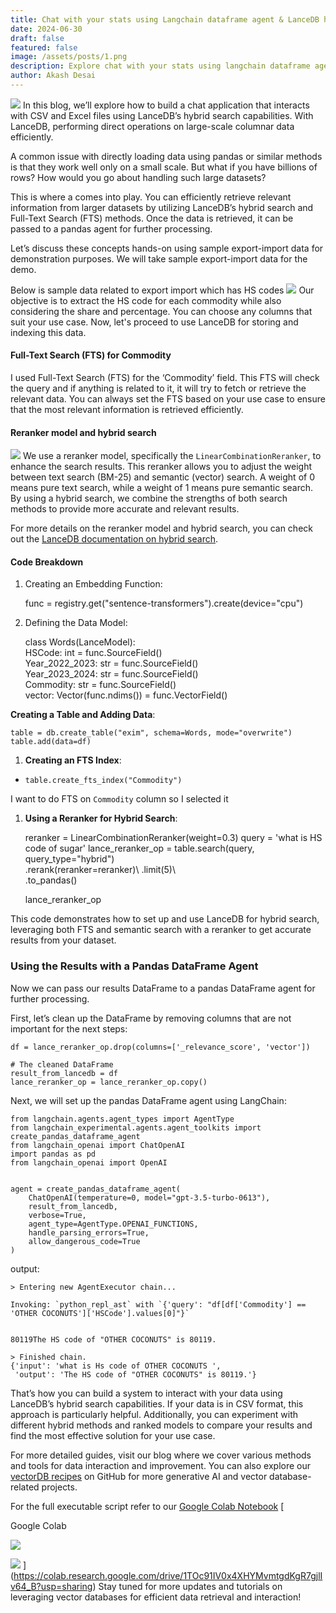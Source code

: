 ```yaml
---
title: Chat with your stats using Langchain dataframe agent & LanceDB hybrid search
date: 2024-06-30
draft: false
featured: false
image: /assets/posts/1.png
description: Explore chat with your stats using langchain dataframe agent & lancedb hybrid search with practical insights and expert guidance from the LanceDB team.
author: Akash Desai
---
```

![](__GHOST_URL__/content/images/2024/06/image-4-2.png)
In this blog, we’ll explore how to build a chat application that interacts with CSV and Excel files using LanceDB’s hybrid search capabilities. With LanceDB, performing direct operations on large-scale columnar data efficiently.

A common issue with directly loading data using pandas or similar methods is that they work well only on a small scale. But what if you have billions of rows? How would you go about handling such large datasets?

This is where a comes into play. You can efficiently retrieve relevant information from larger datasets by utilizing LanceDB’s hybrid search and Full-Text Search (FTS) methods. Once the data is retrieved, it can be passed to a pandas agent for further processing.

Let’s discuss these concepts hands-on using sample export-import data for demonstration purposes. We will take sample export-import data for the demo.

Below is sample data related to export import which has HS codes
![](https://cdn-images-1.medium.com/max/1000/1*BqcZKYB3XLQLJSWAheGUrQ.png)
Our objective is to extract the HS code for each commodity while also considering the share and percentage. You can choose any columns that suit your use case. Now, let's proceed to use LanceDB for storing and indexing this data.

#### Full-Text Search (FTS) for Commodity

I used Full-Text Search (FTS) for the ‘Commodity’ field. This FTS will check the query and if anything is related to it, it will try to fetch or retrieve the relevant data. You can always set the FTS based on your use case to ensure that the most relevant information is retrieved efficiently.

#### Reranker model and hybrid search
![](__GHOST_URL__/content/images/2024/06/1_Zh4Jju6uiCYFO9HHvO5sIA.webp)
We use a reranker model, specifically the `LinearCombinationReranker`, to enhance the search results. This reranker allows you to adjust the weight between text search (BM-25) and semantic (vector) search. A weight of 0 means pure text search, while a weight of 1 means pure semantic search. By using a hybrid search, we combine the strengths of both search methods to provide more accurate and relevant results.

For more details on the reranker model and hybrid search, you can check out the [LanceDB documentation on hybrid search](https://lancedb.github.io/lancedb/hybrid_search/hybrid_search/).

#### Code Breakdown

1. Creating an Embedding Function:

    func = registry.get("sentence-transformers").create(device="cpu")

1. Defining the Data Model: 

    class Words(LanceModel):     
      HSCode: int = func.SourceField()     
      Year_2022_2023: str = func.SourceField()     
      Year_2023_2024: str = func.SourceField()     
      Commodity: str = func.SourceField()     
      vector: Vector(func.ndims()) = func.VectorField()
    

**Creating a Table and Adding Data**:

    table = db.create_table("exim", schema=Words, mode="overwrite") table.add(data=df)

1. **Creating an FTS Index**:

- `table.create_fts_index("Commodity")`

I want to do FTS on `Commodity` column so I selected it

1. **Using a Reranker for Hybrid Search**:

    reranker = LinearCombinationReranker(weight=0.3) 
    query = 'what is HS code of sugar' 
    lance_reranker_op = table.search(query, query_type="hybrid")\
                      .rerank(reranker=reranker)\ 
                      .limit(5)\                   
                      .to_pandas() 
    
    lance_reranker_op

This code demonstrates how to set up and use LanceDB for hybrid search, leveraging both FTS and semantic search with a reranker to get accurate results from your dataset.

### Using the Results with a Pandas DataFrame Agent

Now we can pass our results DataFrame to a pandas DataFrame agent for further processing.

First, let’s clean up the DataFrame by removing columns that are not important for the next steps:

    df = lance_reranker_op.drop(columns=['_relevance_score', 'vector'])
    
    # The cleaned DataFrame
    result_from_lancedb = df
    lance_reranker_op = lance_reranker_op.copy()

Next, we will set up the pandas DataFrame agent using LangChain:

    from langchain.agents.agent_types import AgentType
    from langchain_experimental.agents.agent_toolkits import create_pandas_dataframe_agent
    from langchain_openai import ChatOpenAI
    import pandas as pd
    from langchain_openai import OpenAI
    
    
    agent = create_pandas_dataframe_agent(
        ChatOpenAI(temperature=0, model="gpt-3.5-turbo-0613"),
        result_from_lancedb,
        verbose=True,
        agent_type=AgentType.OPENAI_FUNCTIONS,
        handle_parsing_errors=True,
        allow_dangerous_code=True
    )

output:

    > Entering new AgentExecutor chain...
    
    Invoking: `python_repl_ast` with `{'query': "df[df['Commodity'] == 'OTHER COCONUTS']['HSCode'].values[0]"}`
    
    
    80119The HS code of "OTHER COCONUTS" is 80119.
    
    > Finished chain.
    {'input': 'what is Hs code of OTHER COCONUTS ',
     'output': 'The HS code of "OTHER COCONUTS" is 80119.'}
    

That’s how you can build a system to interact with your data using LanceDB’s hybrid search capabilities. If your data is in CSV format, this approach is particularly helpful. Additionally, you can experiment with different hybrid methods and ranked models to compare your results and find the most effective solution for your use case.

For more detailed guides, visit our blog where we cover various methods and tools for data interaction and improvement. You can also explore our [vectorDB recipes](https://github.com/lancedb/vectordb-recipes) on GitHub for more generative AI and vector database-related projects.

For the full executable script  refer to our [Google Colab Notebook](https://colab.research.google.com/drive/1iqXfTkKqbNOiit_jTUFWRvTmhkk8kovX?usp=sharing)
[

Google Colab

![](https://ssl.gstatic.com/colaboratory-static/common/be01a7b5f02fab7b1eb2b8a2ae88eb58/img/favicon.ico)

![](https://colab.research.google.com/img/colab_favicon_256px.png)
](https://colab.research.google.com/drive/1TOc91IV0x4XHYMvmtgdKgR7gjlIv64_B?usp=sharing)
Stay tuned for more updates and tutorials on leveraging vector databases for efficient data retrieval and interaction!
